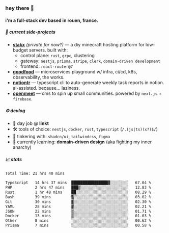 ### hey there 👋

#### i'm a full-stack dev based in rouen, france.

##### 🚧 current side-projects

- [**stakx**](https://stakx.fr) *(private for now?)* — a diy minecraft hosting platform for low-budget servers. built with:
  - control plane: `rust`, `grpc`, clustering
  - gateway: `nestjs`, `prisma`, `stripe`, `clerk`, `domain-driven development`
  - frontend: `react-router@7`
- [**goodfood**](https://github.com/floriaaan/goodfood) — microservices playground w/ infra, ci/cd, k8s, observability, the works.
- [**notiontr**](https://github.com/floriaaan/notion-task-reporter) — typescript cli to auto-generate weekly task reports in notion. ai-assisted. because... laziness.
- [**openmeet**](https://github.com/floriaaan/openmeet) — cms to spin up small communities. powered by `next.js` + `firebase`.

##### ⚙️ devlog

- 🏢 day job @ **linkt**
- 🛠️ tools of choice: `nestjs`, `docker`, `rust`, `typescript` (`/.(js|ts)(x?)$/`)
- 🎨 tinkering with: `shadcn/ui`, `tailwindcss`, `figma`
- 🧠 currently learning: **domain-driven design** (aka fighting my inner anarchy)

##### 📈 stats

<!--START_SECTION:waka-->

```txt
Total Time: 21 hrs 40 mins

TypeScript   14 hrs 37 mins  ████████████████▓░░░░░░░░   67.04 %
PHP          2 hrs 47 mins   ███▒░░░░░░░░░░░░░░░░░░░░░   12.83 %
Rust         1 hr 48 mins    ██░░░░░░░░░░░░░░░░░░░░░░░   08.29 %
Bash         39 mins         ▓░░░░░░░░░░░░░░░░░░░░░░░░   03.02 %
Git          30 mins         ▓░░░░░░░░░░░░░░░░░░░░░░░░   02.30 %
YAML         28 mins         ▓░░░░░░░░░░░░░░░░░░░░░░░░   02.21 %
JSON         22 mins         ▒░░░░░░░░░░░░░░░░░░░░░░░░   01.71 %
Docker       13 mins         ▒░░░░░░░░░░░░░░░░░░░░░░░░   01.03 %
Other        8 mins          ░░░░░░░░░░░░░░░░░░░░░░░░░   00.62 %
Prisma       7 mins          ░░░░░░░░░░░░░░░░░░░░░░░░░   00.58 %
```

<!--END_SECTION:waka-->
